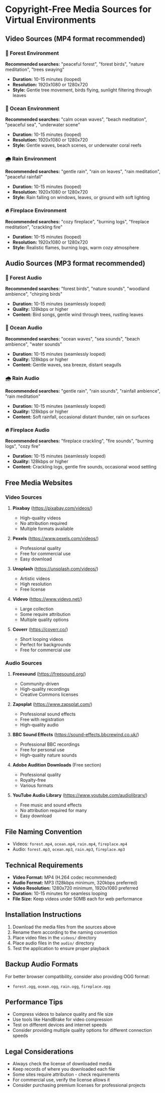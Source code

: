 # Copyright-Free Media Sources for Virtual Environments

## Video Sources (MP4 format recommended)

### 🌲 Forest Environment
**Recommended searches:** "peaceful forest", "forest birds", "nature meditation", "trees swaying"
- **Duration:** 10-15 minutes (looped)
- **Resolution:** 1920x1080 or 1280x720
- **Style:** Gentle tree movement, birds flying, sunlight filtering through leaves

### 🌊 Ocean Environment  
**Recommended searches:** "calm ocean waves", "beach meditation", "peaceful sea", "underwater scene"
- **Duration:** 10-15 minutes (looped)
- **Resolution:** 1920x1080 or 1280x720
- **Style:** Gentle waves, beach scenes, or underwater coral reefs

### 🌧️ Rain Environment
**Recommended searches:** "gentle rain", "rain on leaves", "rain meditation", "peaceful rainfall"
- **Duration:** 10-15 minutes (looped)
- **Resolution:** 1920x1080 or 1280x720
- **Style:** Rain falling on windows, leaves, or ground with soft lighting

### 🔥 Fireplace Environment
**Recommended searches:** "cozy fireplace", "burning logs", "fireplace meditation", "crackling fire"
- **Duration:** 10-15 minutes (looped)
- **Resolution:** 1920x1080 or 1280x720
- **Style:** Realistic flames, burning logs, warm cozy atmosphere

## Audio Sources (MP3 format recommended)

### 🌲 Forest Audio
**Recommended searches:** "forest birds", "nature sounds", "woodland ambience", "chirping birds"
- **Duration:** 10-15 minutes (seamlessly looped)
- **Quality:** 128kbps or higher
- **Content:** Bird songs, gentle wind through trees, rustling leaves

### 🌊 Ocean Audio
**Recommended searches:** "ocean waves", "sea sounds", "beach ambience", "water sounds"
- **Duration:** 10-15 minutes (seamlessly looped)
- **Quality:** 128kbps or higher
- **Content:** Gentle waves, sea breeze, distant seagulls

### 🌧️ Rain Audio
**Recommended searches:** "gentle rain", "rain sounds", "rainfall ambience", "rain meditation"
- **Duration:** 10-15 minutes (seamlessly looped)
- **Quality:** 128kbps or higher
- **Content:** Soft rainfall, occasional distant thunder, rain on surfaces

### 🔥 Fireplace Audio
**Recommended searches:** "fireplace crackling", "fire sounds", "burning logs", "cozy fire"
- **Duration:** 10-15 minutes (seamlessly looped)
- **Quality:** 128kbps or higher
- **Content:** Crackling logs, gentle fire sounds, occasional wood settling

## Free Media Websites

### Video Sources
1. **Pixabay** (https://pixabay.com/videos/)
   - High-quality videos
   - No attribution required
   - Multiple formats available

2. **Pexels** (https://www.pexels.com/videos/)
   - Professional quality
   - Free for commercial use
   - Easy download

3. **Unsplash** (https://unsplash.com/videos/)
   - Artistic videos
   - High resolution
   - Free license

4. **Videvo** (https://www.videvo.net/)
   - Large collection
   - Some require attribution
   - Multiple quality options

5. **Coverr** (https://coverr.co/)
   - Short looping videos
   - Perfect for backgrounds
   - Free for commercial use

### Audio Sources
1. **Freesound** (https://freesound.org/)
   - Community-driven
   - High-quality recordings
   - Creative Commons licenses

2. **Zapsplat** (https://www.zapsplat.com/)
   - Professional sound effects
   - Free with registration
   - High-quality audio

3. **BBC Sound Effects** (https://sound-effects.bbcrewind.co.uk/)
   - Professional BBC recordings
   - Free for personal use
   - High-quality nature sounds

4. **Adobe Audition Downloads** (Free section)
   - Professional quality
   - Royalty-free
   - Various formats

5. **YouTube Audio Library** (https://www.youtube.com/audiolibrary/)
   - Free music and sound effects
   - No attribution required for many
   - Easy download

## File Naming Convention
- Videos: `forest.mp4`, `ocean.mp4`, `rain.mp4`, `fireplace.mp4`
- Audio: `forest.mp3`, `ocean.mp3`, `rain.mp3`, `fireplace.mp3`

## Technical Requirements
- **Video Format:** MP4 (H.264 codec recommended)
- **Audio Format:** MP3 (128kbps minimum, 320kbps preferred)
- **Video Resolution:** 1280x720 minimum, 1920x1080 preferred
- **Duration:** 10-15 minutes for seamless looping
- **File Size:** Keep videos under 50MB each for web performance

## Installation Instructions
1. Download the media files from the sources above
2. Rename them according to the naming convention
3. Place video files in the `videos/` directory
4. Place audio files in the `audio/` directory
5. Test the application to ensure proper playback

## Backup Audio Formats
For better browser compatibility, consider also providing OGG format:
- `forest.ogg`, `ocean.ogg`, `rain.ogg`, `fireplace.ogg`

## Performance Tips
- Compress videos to balance quality and file size
- Use tools like HandBrake for video compression
- Test on different devices and internet speeds
- Consider providing multiple quality options for different connection speeds

## Legal Considerations
- Always check the license of downloaded media
- Keep records of where you downloaded each file
- Some sites require attribution - check requirements
- For commercial use, verify the license allows it
- Consider purchasing premium licenses for professional projects